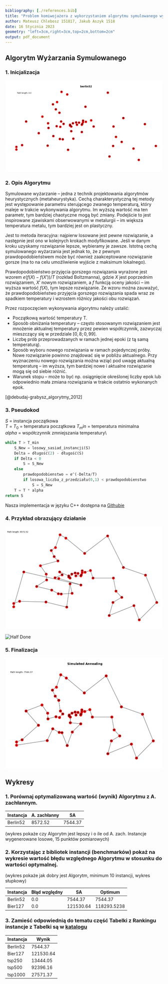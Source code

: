 ```yaml
---
bibliography: [./references.bib]
title: "Problem komiwojażera z wykorzystaniem algorytmu symulowanego wyżarzania"
author: Mateusz Chlebosz 151817, Jakub Aszyk 1518
date: 16 Stycznia 2023
geometry: "left=3cm,right=3cm,top=2cm,bottom=2cm"
output: pdf_document
---
```



## Algorytm Wyżarzania Symulowanego

### 1. Inicjalizacja


![Initial ](BierEmpty.jpg)


### 2. Opis Algorytmu
Symulowane wyżarzanie – jedna z technik projektowania algorytmów heurystycznych (metaheurystyka). Cechą charakterystyczną tej metody jest występowanie parametru sterującego zwanego temperaturą, który maleje w trakcie wykonywania algorytmu. Im wyższą wartość ma ten parametr, tym bardziej chaotyczne mogą być zmiany. Podejście to jest inspirowane zjawiskami obserwowanymi w metalurgii – im większa temperatura metalu, tym bardziej jest on plastyczny.

Jest to metoda iteracyjna: najpierw losowane jest pewne rozwiązanie, a następnie jest ono w kolejnych krokach modyfikowane. Jeśli w danym kroku uzyskamy rozwiązanie lepsze, wybieramy je zawsze. Istotną cechą symulowanego wyżarzania jest jednak to, że z pewnym prawdopodobieństwem może być również zaakceptowane rozwiązanie gorsze (ma to na celu umożliwienie wyjście z maksimum lokalnego).

Prawdopodobieństwo przyjęcia gorszego rozwiązania wyrażone jest wzorem $e(f(X)−f(X'))/T$ (rozkład Boltzmanna), gdzie $X$ jest poprzednim rozwiązaniem, $X'$ nowym rozwiązaniem, a $f$ funkcją oceny jakości – im wyższa wartość $f(X)$, tym lepsze rozwiązanie. Ze wzoru można zauważyć, że prawdopodobieństwo przyjęcia gorszego rozwiązania spada wraz ze spadkiem temperatury i wzrostem różnicy jakości obu rozwiązań.

Przez rozpoczęciem wykonywania algorytmu należy ustalić:

- Początkową wartość temperatury T.
- Sposób obniżania temperatury – często stosowanym rozwiązaniem jest mnożenie aktualnej temperatury przez pewien współczynnik, zazwyczaj mieszczący się w przedziale $[0,8; 0,99]$.
- Liczbę prób przeprowadzanych w ramach jednej epoki (z tą samą temperaturą).
- Sposób wyboru nowego rozwiązania w ramach pojedynczej próby. Nowe rozwiązanie powinno znajdować się w pobliżu aktualnego. Przy wyznaczeniu nowego rozwiązania można wziąć pod uwagę aktualną temperaturę – im wyższa, tym bardziej nowe i aktualne rozwiązanie mogą się od siebie różnić.
- Warunek stopu – może to być np. osiągnięcie określonej liczby epok lub odpowiednio mała zmiana rozwiązania w trakcie ostatnio wykonanych epok.

[@debudaj-grabysz_algorytmy_2012]


### 3. Pseudokod
$S$ = instancja początkowa\
$T$ = $T_0$ = temperatura początkowa
$T_min$ = temperatura minimalna\
$alpha$ = współczynnik zmniejszania temperatury\
```python
while T > T_min
    S_New = losowy_sasiad_instancji(S)
    Delta = długość(2) - długość(S)
    if Delta < 0
        S = S_New
    else
        prawdopodobienstwo = e^(-Delta/T)
        if losowa_liczba_z_przedziału(0,1) < prawdopodobienstwo
            S = S_New
    T = T * alpha
return S
```

Nasza implementacja w języku C++ dostępna na [Githubie](https://github.com/kubsnn/tsp)

### 4. Przykład obrazujący działanie


![Start Instance](Greedy.jpg)

![Half Done](BerlinHalf.jpg)



### 5. Finalizacja

![Final Instance](BerlinFinal.jpg)


## Wykresy


### 1.	Porównaj optymalizowaną wartość (wynik) Algorytmu z A. zachłannym.

| Instancja | A. zachłanny | SA      |
| --------- | ------------ | ------- |
| Berlin52  | 8572.52      | 7544.37 |


(wykres pokaże czy Algorytm jest lepszy i o ile od A. zach.
Instancje wygenerowane losowe, 15 punktów pomiarowych)

### 2.	Korzystając z bibliotek instancji (benchmarków) pokaż na wykresie wartość błędu względnego Algorytmu w stosunku do wartości optymalnej.

(wykres pokaże jak dobry jest Algorytm,
minimum 10 instancji, wykres słupkowy)

| Instancja | Błąd względny | SA        | Optimum     |
| --------- | ------------- | --------- | ----------- |
| Berlin52  | 0.0           | 7544.37   | 7544.37     |
| Bier127   | 0.0           | 121530.64 | 118293.5238 |





### 3.	Zamieść odpowiednią do tematu część Tabelki z Rankingu instancje z Tabelki są w [katalogu]( http://www.cs.put.poznan.pl/mmachowiak/instances/)




| Instancja | Wynik     |
| --------- | --------- |
| Berlin52  | 7544.37   |
| Bier127   | 121530.64 |
| tsp250    | 13444.05  |
| tsp500    | 92396.16  |
| tsp1000   | 27571.37  |
